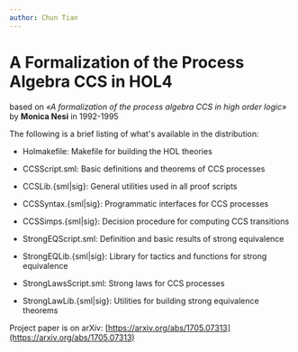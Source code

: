 ```yaml
---
author: Chun Tian
---
```


# A Formalization of the Process Algebra CCS in HOL4

based on *«A formalization of the process algebra CCS in high order logic»* by **Monica Nesi** in 1992-1995

The following is a brief listing of what's available in the distribution:

-   Holmakefile: Makefile for building the HOL theories

-   CCSScript.sml: Basic definitions and theorems of CCS processes

-   CCSLib.\{sml|sig\}: General utilities used in all proof scripts

-   CCSSyntax.\{sml|sig\}: Programmatic interfaces for CCS processes

-   CCSSimps.\{sml|sig\}: Decision procedure for computing CCS transitions

-   StrongEQScript.sml: Definition and basic results of strong equivalence

-   StrongEQLib.\{sml|sig\}: Library for tactics and functions for strong equivalence

-   StrongLawsScript.sml: Strong laws for CCS processes

-   StrongLawLib.\{sml|sig\}: Utilities for building strong equivalence theorems


Project paper is on arXiv: [https://arxiv.org/abs/1705.07313](https://arxiv.org/abs/1705.07313)


